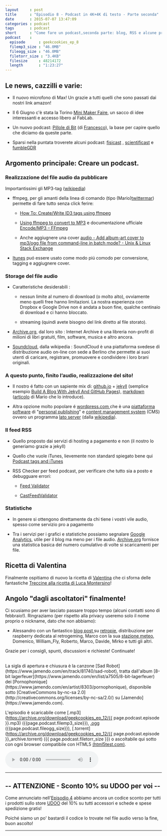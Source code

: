 ```yaml
---
layout     : post
title      : "Episodio 8 - Podcast in 4K+4K di testo - Parte seconda" 
date       : 2015-07-07 13:47:09
categories : podcast
tags       : podcast 
short      : "Come fare un podcast,seconda parte: blog, RSS e alcune precisazioni sull'audio." 
podcast    :
  episode      : geekcookies_ep_8
  filemp3_size : "46.0MB"
  fileogg_size : "46.0MB"
  filetorr_size : "3.4KB"
  filesize     : 48214172
  length       : "1:23:27"
---
```


## Le news, cazzilli e varie:

* Il nuovo microfono di Max! Un grazie a tutti quelli che sono passati dai nostri link amazon!

* Il 6 Giugno c'è stata la Torino [Mini Maker Faire](http://makerfairetorino.com/), un sacco di idee interessanti e accesso libero al FabLab. 

* Un nuovo podcast: [Pillole di Bit](http://pilloledibit.wordpress.com) (di [Francesco](twitterfra)), la base per capire quello che diciamo da queste parte.

* Sparsi nella puntata troverete alcuni podcast: [fisicast](http://www.radioscienza.it/fisicast/) , [scientificast](http://www.scientificast.it/) e [fumbleGDR](http://fumblegdr.it/)

<!-- more -->

## Argomento principale: Creare un podcast.

### Realizzazione del file audio da pubblicare

Importantissimi gli MP3-tag ([wikipedia](https://it.wikipedia.org/wiki/Tag_ID3))

* ffmpeg, per gli amanti della linea di comando (tipo (Mario)[twittermar]) permette di fare tutto senza click ferire:

    * [How To: Create/Write ID3 tags using ffmpeg](http://jonhall.info/how_to/create_id3_tags_using_ffmpeg)

    * [Using ffmpeg to convert to MP3](http://fosswire.com/post/2007/11/using-ffmpeg-to-convert-to-mp3/) e documentazione ufficiale [Encode/MP3 – FFmpeg](https://trac.ffmpeg.org/wiki/Encode/MP3)

    * Anche aggiugnere una cover [audio - Add album-art cover to mp3/ogg file from command-line in batch mode? - Unix & Linux Stack Exchange](http://unix.stackexchange.com/a/84956)

* [Itunes](https://www.apple.com/itunes/) puó essere usato come modo piú comodo per conversione, tagging e aggiugnere cover.

### Storage del file audio

* Caratteristiche desiderabili :

    * nessun limite al numero di download (o molto alto), ovviamente meno quelli free hanno limitazioni. La nostra esperienza con Dropbox e Google Drive non é andata a buon fine, qualche centinaio di download e ci hanno bloccato.

    * streaming (quindi avete bisogno del link diretto al file storato).

* [Archive.org](https://www.archive.org/), dal loro sito : Internet Archive è una libreria non-profit di milioni di libri gratuiti, film, software, musica e altro ancora.

* [Soundcloud](https://soundcloud.com/), dalla wikipedia : SoundCloud è una piattaforma svedese di distribuzione audio on-line con sede a Berlino che permette ai suoi utenti di caricare, registrare, promuovere e condividere i loro brani originali.

### A questo punto, finito l’audio, realizzazione del sito!

 * Il nostro é fatto con un sapiente mix di: [github.io](https://pages.github.com/) + [jekyll](http://jekyllrb.com/) (semplice esempio [Build A Blog With Jekyll And GitHub Pages](http://www.smashingmagazine.com/2014/08/01/build-blog-jekyll-github-pages/)), [markdown](http://daringfireball.net/projects/markdown/) ([articolo](http://www.engeene.it/scrivere-testo-formattato-con-markdown-semplicita-e-potenza/) di Mario che lo introduce).

 * Altra opzione molto popolare é [wordpress.com ](https://wordpress.com/) che è una [piattaforma software](https://it.wikipedia.org/wiki/Piattaforma_(informatica)) di "[personal publishing](https://it.wikipedia.org/wiki/Blog)" e [content management system](https://it.wikipedia.org/wiki/Content_management_system) (CMS) ovvero un programma [lato server](https://it.wikipedia.org/wiki/Lato_server) (dalla [wikipedia](https://it.wikipedia.org/wiki/WordPress)).

### Il feed RSS

* Quello proposto dai servizi di hosting a pagamento e non (il nostro lo generiamo grazie a jekyll)

* Quello che vuole iTunes, lievemente non standard spiegato bene qui [Podcast tags and iTunes](http://rfwilmut.net/notes/itunestags.html)

* RSS Checker per feed podcast, per verificare che tutto sia a posto e debugguare errori:

    * [Feed Validator](http://feedvalidator.org/check.cgi?url=http%3A%2F%2Fgeekcookies.github.io%2Ffeed.xml)

    * [CastFeedValidator](http://castfeedvalidator.com/?url=http://podcastersroundtable.com/feed/podcast/)

### Statistiche

* In genere si ottengono direttamente da chi tiene i vostri vile audio, spesso come servizio pro a pagamento

* Tra i servizi per i grafici e statistiche possiamo segnalare [Google Analytics](http://www.google.com/analytics/), utile per il blog ma meno per i file audio. [Archive.org](https://www.archive.org/) fornisce una statistica basica del numero cumulativo di volte si scaricamenti per file.

## Ricetta di Valentina

Finalmente ospitiamo di nuovo la ricetta di [Valentina](http://www.brododicoccole.com/) che ci sforna delle fantastiche [Treccine alla ricotta di Luca Montersino](http://www.brododicoccole.com/treccine-di-ricotta-di-luca-montersino/)!

## Angolo "dagli ascoltatori" finalmente!

Ci scusiamo per aver lasciato passare troppo tempo (alcuni contatti sono di febbraio!). Ringraziamo (per rispetto alla privacy useremo solo il nome proprio o nickname, dato che non abbiamo):

* Alessandro con un fantastico [blog post ](http://www.ccworld.it/2014/02/retropie-stazione-di-emulazione-retrogaming-con-raspberry-pi/)su [retropie](http://blog.petrockblock.com/retropie/), distribuzione per raspberry dedicata al retrogeming, Marco con la sua  [stazione meteo](http://www.iz0hcd.it/meteo/Home.htm), Domenico, William_Fly, Roberto, Marco, Davide, Mirko e tutti gli altri.

Grazie per i consigli, spunti, discussioni e richieste!  Continuate!


<br />
La sigla di apertura e chiusura è la canzone [Sad Robot](https://www.jamendo.com/en/track/81740/sad-robot), tratta dall'album [8-bit lagerfeuer](https://www.jamendo.com/en/list/a7505/8-bit-lagerfeuer) dei [Pornophonique](https://www.jamendo.com/en/artist/8303/pornophonique), disponibile sotto [CreativeCommons by-nc-sa 2.0](http://creativecommons.org/licenses/by-nc-sa/2.0/) su [Jamendo](https://www.jamendo.com).

L'episodio è scaricabile come [.mp3](https://archive.org/download/geekcookies_ep_12/{{ page.podcast.episode }}.mp3) ({{page.podcast.filemp3_size}}), [.ogg](https://archive.org/download/geekcookies_ep_12/{{page.podcast.episode}}.ogg) ({{page.podcast.fileogg_size}}), [.torrent](https://archive.org/download/geekcookies_ep_12/{{ page.podcast.episode }}_archive.torrent) ({{ page.podcast.filetorr_size }}) o ascoltabile qui sotto con ogni browser compatibile con HTML5 [(html5test.com)](http://html5test.com/).

<!--HTML5 audio player,see http://www.bloggerbuster.com/2012/07/how-to-add-music-player-in-blogspot.html-->
<audio preload = "metadata" controls> 
<source src="{{page.podcast.filemp3}}" /> 
If you cannot see the audio controls, your browser does not support the audio element 
</audio>

---

## -- ATTENZIONE - Sconto 10% su UDOO per voi --

Come annunciato nell'[Episodio 4](http://geekcookies.github.io/podcast/2015/02/09/episodio-4/) abbiamo ancora un codice sconto per tutti i prodotti sullo store [UDOO](http://shop.udoo.org/) del 10% su tutti accessori e schede e spese spedizione gratis!

Poiché siamo un po' bastardi il codice lo trovate nel file audio verso la fine, buon ascolto!

---

[twitterfra]: https://twitter.com/cesco_78 
[twittermar]: https://twitter.com/kidpixo 
[twittermas]: https://twitter.com/fanciullim


